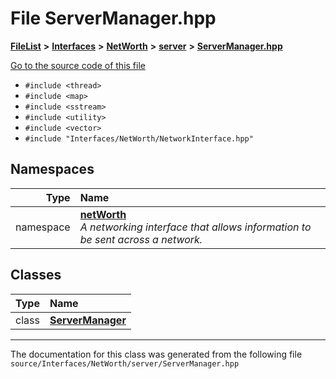 

# File ServerManager.hpp



[**FileList**](files.md) **>** [**Interfaces**](dir_e52260c07c5ca641bf485ae92612dd08.md) **>** [**NetWorth**](dir_0121daa1f68cbca759acb74b3e906cff.md) **>** [**server**](dir_1ea711888d2c31b2ee5b33ee0d19cbd8.md) **>** [**ServerManager.hpp**](_server_manager_8hpp.md)

[Go to the source code of this file](_server_manager_8hpp_source.md)



* `#include <thread>`
* `#include <map>`
* `#include <sstream>`
* `#include <utility>`
* `#include <vector>`
* `#include "Interfaces/NetWorth/NetworkInterface.hpp"`













## Namespaces

| Type | Name |
| ---: | :--- |
| namespace | [**netWorth**](namespacenet_worth.md) <br>_A networking interface that allows information to be sent across a network._  |


## Classes

| Type | Name |
| ---: | :--- |
| class | [**ServerManager**](classnet_worth_1_1_server_manager.md) <br> |



















































------------------------------
The documentation for this class was generated from the following file `source/Interfaces/NetWorth/server/ServerManager.hpp`

